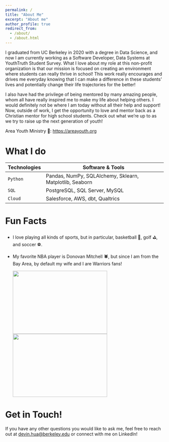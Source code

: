 ```yaml
---
permalink: /
title: "About Me"
excerpt: "About me"
author_profile: true
redirect_from: 
  - /about/
  - /about.html
---
```

I graduated from UC Berkeley in 2020 with a degree in Data Science, and now I am currently working as a Software Developer, Data Systems at YouthTruth Student Survey. What I love about my role at this non-profit organization is that our mission is focused on creating an environment where students can really thrive in school! This work really encourages and drives me everyday knowing that I can make a difference in these students' lives and potentially change their life trajectories for the better! 

I also have had the privilege of being mentored by many amazing people, whom all have really inspired me to make my life about helping others. I would definitely not be where I am today without all their help and support! Now, outside of work, I get the opportunity to love and mentor back as a Christian mentor for high school students. Check out what we’re up to as we try to raise up the next generation of youth!

Area Youth Ministry 📌: https://areayouth.org

What I do
======

| Technologies | Software & Tools |
| --- | --- |
| `Python` | Pandas, NumPy, SQLAlchemy, Sklearn, Matplotlib, Seaborn|
| `SQL` | PostgreSQL, SQL Server, MySQL |
| `Cloud` | Salesforce, AWS, dbt, Qualtrics |


Fun Facts
=====
- I love playing all kinds of sports, but in particular, basketball 🏀, golf ⛳, and soccer ⚽.
- My favorite NBA player is Donovan Mitchell 🕷️, but since I am from the Bay Area, by default my wife and I are Warriors fans!
  
    <img src="http://huadevin.github.io/images/warriors_game.JPG" width="300" height="200">   <img src="http://huadevin.github.io/images/donovan_mitchell.jpg" width="300" height="200">

Get in Touch!
=====
If you have any other questions you would like to ask me, feel free to reach out at devin.hua@berkeley.edu or connect with me on LinkedIn!
